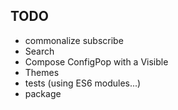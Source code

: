 

## TODO

- commonalize subscribe
- Search
- Compose ConfigPop with a Visible
- Themes
- tests (using ES6 modules...)
- package